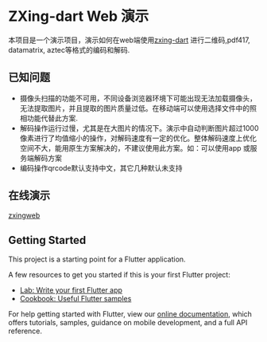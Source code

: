 # ZXing-dart Web 演示

本项目是一个演示项目，演示如何在web端使用[zxing-dart](https://gitee.com/shirne/zxing-dart) 进行二维码,pdf417, datamatrix, aztec等格式的编码和解码.

## 已知问题

* 摄像头扫描的功能不可用，不同设备浏览器环境下可能出现无法加载摄像头，无法提取图片，并且提取的图片质量过低。在移动端可以使用选择文件中的照相功能代替此方案.
* 解码操作运行过慢，尤其是在大图片的情况下。演示中自动判断图片超过1000像素进行了均值缩小的操作，对解码速度有一定的优化。整体解码速度上优化空间不大，能用原生方案解决的，不建议使用此方案。如：可以使用app 或服务端解码方案
* 编码操作qrcode默认支持中文，其它几种默认未支持

## 在线演示

[zxingweb](https://www.shirne.com/demo/zxingweb/#/)

## Getting Started

This project is a starting point for a Flutter application.

A few resources to get you started if this is your first Flutter project:

- [Lab: Write your first Flutter app](https://flutter.dev/docs/get-started/codelab)
- [Cookbook: Useful Flutter samples](https://flutter.dev/docs/cookbook)

For help getting started with Flutter, view our
[online documentation](https://flutter.dev/docs), which offers tutorials,
samples, guidance on mobile development, and a full API reference.
